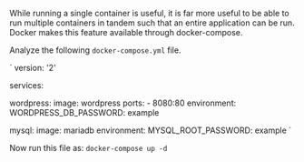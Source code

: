 While running a single container is useful, it is far more useful to be able to run multiple containers in tandem such that an entire application can be run. Docker makes this feature available through docker-compose. 

Analyze the following `docker-compose.yml` file. 

`
version: '2'

services:

  wordpress:
    image: wordpress
    ports:
      - 8080:80
    environment:
      WORDPRESS_DB_PASSWORD: example

  mysql:
    image: mariadb
    environment:
      MYSQL_ROOT_PASSWORD: example
`

Now run this file as:
`docker-compose up -d` 


